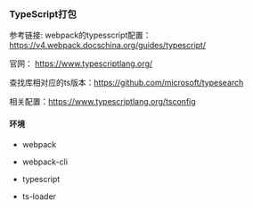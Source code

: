### TypeScript打包

参考链接:
webpack的typesscript配置：<https://v4.webpack.docschina.org/guides/typescript/>

官网： <https://www.typescriptlang.org/>

查找库相对应的ts版本：<https://github.com/microsoft/typesearch>

相关配置：<https://www.typescriptlang.org/tsconfig>

#### 环境

- webpack

- webpack-cli

- typescript

- ts-loader
